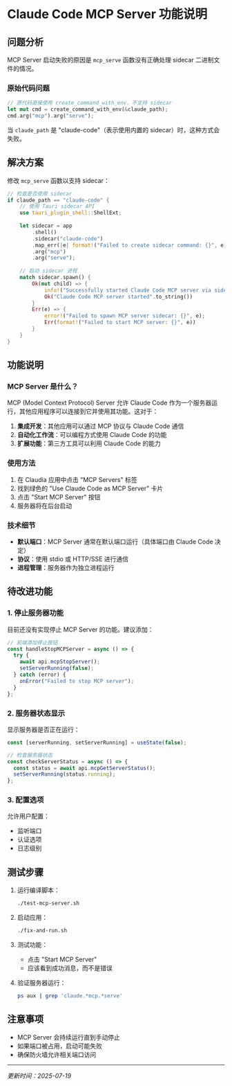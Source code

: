# Claude Code MCP Server 功能说明

## 问题分析

MCP Server 启动失败的原因是 `mcp_serve` 函数没有正确处理 sidecar 二进制文件的情况。

### 原始代码问题

```rust
// 原代码直接使用 create_command_with_env，不支持 sidecar
let mut cmd = create_command_with_env(&claude_path);
cmd.arg("mcp").arg("serve");
```

当 `claude_path` 是 "claude-code"（表示使用内置的 sidecar）时，这种方式会失败。

## 解决方案

修改 `mcp_serve` 函数以支持 sidecar：

```rust
// 检查是否使用 sidecar
if claude_path == "claude-code" {
    // 使用 Tauri sidecar API
    use tauri_plugin_shell::ShellExt;
    
    let sidecar = app
        .shell()
        .sidecar("claude-code")
        .map_err(|e| format!("Failed to create sidecar command: {}", e))?
        .arg("mcp")
        .arg("serve");
    
    // 启动 sidecar 进程
    match sidecar.spawn() {
        Ok(mut child) => {
            info!("Successfully started Claude Code MCP server via sidecar");
            Ok("Claude Code MCP server started".to_string())
        }
        Err(e) => {
            error!("Failed to spawn MCP server sidecar: {}", e);
            Err(format!("Failed to start MCP server: {}", e))
        }
    }
}
```

## 功能说明

### MCP Server 是什么？

MCP (Model Context Protocol) Server 允许 Claude Code 作为一个服务器运行，其他应用程序可以连接到它并使用其功能。这对于：

1. **集成开发**：其他应用可以通过 MCP 协议与 Claude Code 通信
2. **自动化工作流**：可以编程方式使用 Claude Code 的功能
3. **扩展功能**：第三方工具可以利用 Claude Code 的能力

### 使用方法

1. 在 Claudia 应用中点击 "MCP Servers" 标签
2. 找到绿色的 "Use Claude Code as MCP Server" 卡片
3. 点击 "Start MCP Server" 按钮
4. 服务器将在后台启动

### 技术细节

- **默认端口**：MCP Server 通常在默认端口运行（具体端口由 Claude Code 决定）
- **协议**：使用 stdio 或 HTTP/SSE 进行通信
- **进程管理**：服务器作为独立进程运行

## 待改进功能

### 1. 停止服务器功能

目前还没有实现停止 MCP Server 的功能。建议添加：

```typescript
// 前端添加停止按钮
const handleStopMCPServer = async () => {
  try {
    await api.mcpStopServer();
    setServerRunning(false);
  } catch (error) {
    onError("Failed to stop MCP server");
  }
};
```

### 2. 服务器状态显示

显示服务器是否正在运行：

```typescript
const [serverRunning, setServerRunning] = useState(false);

// 检查服务器状态
const checkServerStatus = async () => {
  const status = await api.mcpGetServerStatus();
  setServerRunning(status.running);
};
```

### 3. 配置选项

允许用户配置：
- 监听端口
- 认证选项
- 日志级别

## 测试步骤

1. 运行编译脚本：
   ```bash
   ./test-mcp-server.sh
   ```

2. 启动应用：
   ```bash
   ./fix-and-run.sh
   ```

3. 测试功能：
   - 点击 "Start MCP Server"
   - 应该看到成功消息，而不是错误

4. 验证服务器运行：
   ```bash
   ps aux | grep 'claude.*mcp.*serve'
   ```

## 注意事项

- MCP Server 会持续运行直到手动停止
- 如果端口被占用，启动可能失败
- 确保防火墙允许相关端口访问

---

*更新时间：2025-07-19*